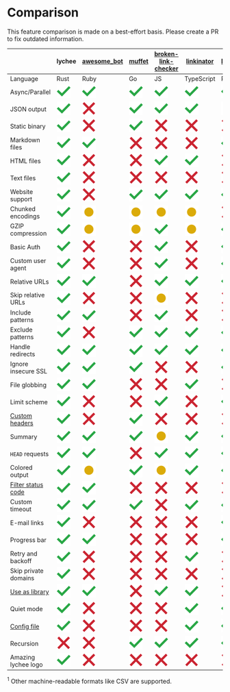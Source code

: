# Comparison <!-- {docsify-ignore} -->

This feature comparison is made on a best-effort basis. Please create a PR to
fix outdated information.

|                      | lychee  | [awesome_bot] | [muffet] | [broken-link-checker] | [linkinator] | [linkchecker]        | [markdown-link-check] | [fink] |
| -------------------- | ------- | ------------- | -------- | --------------------- | ------------ | -------------------- | --------------------- | ------ |
| Language             | Rust    | Ruby          | Go       | JS                    | TypeScript   | Python               | JS                    | PHP    |
| Async/Parallel       | ![yes]  | ![yes]        | ![yes]   | ![yes]                | ![yes]       | ![yes]               | ![yes]                | ![yes] |
| JSON output          | ![yes]  | ![no]         | ![yes]   | ![yes]                | ![yes]       | ![maybe]<sup>1</sup> | ![yes]                | ![yes] |
| Static binary        | ![yes]  | ![no]         | ![yes]   | ![no]                 | ![no]        | ️![no]               | ![no]                 | ![no]  |
| Markdown files       | ![yes]  | ![yes]        | ![no]    | ![no]                 | ![no]        | ![yes]               | ![yes]                | ![no]  |
| HTML files           | ![yes]  | ![no]         | ![no]    | ![yes]                | ![yes]       | ![no]                | ![yes]                | ![no]  |
| Text files           | ![yes]  | ![no]         | ![no]    | ![no]                 | ![no]        | ![no]                | ![no]                 | ![no]  |
| Website support      | ![yes]  | ![no]         | ![yes]   | ![yes]                | ![yes]       | ![yes]               | ![no]                 | ![yes] |
| Chunked encodings    | ![yes]  | ![maybe]      | ![maybe] | ![maybe]              | ![maybe]     | ![no]                | ![yes]                | ![yes] |
| GZIP compression     | ![yes]  | ![maybe]      | ![maybe] | ![yes]                | ![maybe]     | ![yes]               | ![maybe]              | ![no]  |
| Basic Auth           | ![yes]  | ![no]         | ![no]    | ![yes]                | ![no]        | ![yes]               | ![no]                 | ![no]  |
| Custom user agent    | ![yes]  | ![no]         | ![no]    | ![yes]                | ![no]        | ![yes]               | ![no]                 | ![no]  |
| Relative URLs        | ![yes]  | ![yes]        | ![no]    | ![yes]                | ![yes]       | ![yes]               | ![yes]                | ![yes] |
| Skip relative URLs   | ![yes]  | ![no]         | ![no]    | ![maybe]              | ![no]        | ![no]                | ![no]                 | ![no]  |
| Include patterns     | ![yes]️ | ![yes]        | ![no]    | ![yes]                | ![no]        | ![no]                | ![no]                 | ![no]  |
| Exclude patterns     | ![yes]  | ![no]         | ![yes]   | ![yes]                | ![yes]       | ![yes]               | ![yes]                | ![yes] |
| Handle redirects     | ![yes]  | ![yes]        | ![yes]   | ![yes]                | ![yes]       | ![yes]               | ![yes]                | ![yes] |
| Ignore insecure SSL  | ![yes]  | ![yes]        | ![yes]   | ![no]                 | ![no]        | ![yes]               | ![no]                 | ![yes] |
| File globbing        | ![yes]  | ![yes]        | ![no]    | ![no]                 | ![yes]       | ![no]                | ![yes]                | ![no]  |
| Limit scheme         | ![yes]  | ![no]         | ![no]    | ![yes]                | ![no]        | ![yes]               | ![no]                 | ![no]  |
| [Custom headers]     | ![yes]  | ![no]         | ![yes]   | ![no]                 | ![no]        | ![no]                | ![yes]                | ![yes] |
| Summary              | ![yes]  | ![yes]        | ![yes]   | ![maybe]              | ![yes]       | ![yes]               | ![no]                 | ![yes] |
| `HEAD` requests      | ![yes]  | ![yes]        | ![no]    | ![yes]                | ![yes]       | ![yes]               | ![no]                 | ![no]  |
| Colored output       | ![yes]  | ![maybe]      | ![yes]   | ![maybe]              | ![yes]       | ![yes]               | ![no]                 | ![yes] |
| [Filter status code] | ![yes]  | ![yes]        | ![no]    | ![no]                 | ![no]        | ![no]                | ![yes]                | ![no]  |
| Custom timeout       | ![yes]  | ![yes]        | ![yes]   | ![no]                 | ![yes]       | ![yes]               | ![no]                 | ![yes] |
| E-mail links         | ![yes]  | ![no]         | ![no]    | ![no]                 | ![no]        | ![yes]               | ![no]                 | ![no]  |
| Progress bar         | ![yes]  | ![yes]        | ![no]    | ![no]                 | ![no]        | ![yes]               | ![yes]                | ![yes] |
| Retry and backoff    | ![yes]  | ![no]         | ![no]    | ![no]                 | ![yes]       | ![no]                | ![yes]                | ![no]  |
| Skip private domains | ![yes]  | ![no]         | ![no]    | ![no]                 | ![no]        | ![no]                | ![no]                 | ![no]  |
| [Use as library]     | ![yes]  | ![yes]        | ![no]    | ![yes]                | ![yes]       | ![no]                | ![yes]                | ![no]  |
| Quiet mode           | ![yes]  | ![no]         | ![no]    | ![no]                 | ![yes]       | ![yes]               | ![yes]                | ![yes] |
| [Config file]        | ![yes]  | ![no]         | ![no]    | ![no]                 | ![yes]       | ![yes]               | ![yes]                | ![no]  |
| Recursion            | ![no]   | ![no]         | ![yes]   | ![yes]                | ![yes]       | ![yes]               | ![yes]                | ![no]  |
| Amazing lychee logo  | ![yes]  | ![no]         | ![no]    | ![no]                 | ![no]        | ![no]                | ![no]                 | ![no]  |

[awesome_bot]: https://github.com/dkhamsing/awesome_bot
[muffet]: https://github.com/raviqqe/muffet
[broken-link-checker]: https://github.com/stevenvachon/broken-link-checker
[linkinator]: https://github.com/JustinBeckwith/linkinator
[linkchecker]: https://github.com/linkchecker/linkchecker
[markdown-link-check]: https://github.com/tcort/markdown-link-check
[fink]: https://github.com/dantleech/fink
[yes]: ./assets/yes.svg
[no]: ./assets/no.svg
[maybe]: ./assets/maybe.svg
[custom headers]: https://github.com/rust-lang/crates.io/issues/788
[filter status code]: https://github.com/tcort/markdown-link-check/issues/94
[skip private domains]: https://github.com/appscodelabs/liche/blob/a5102b0bf90203b467a4f3b4597d22cd83d94f99/url_checker.go
[use as library]: https://github.com/raviqqe/liche/issues/13
[config file]: https://github.com/lycheeverse/lychee/blob/master/lychee.example.toml

<sup>1</sup> Other machine-readable formats like CSV are supported.
